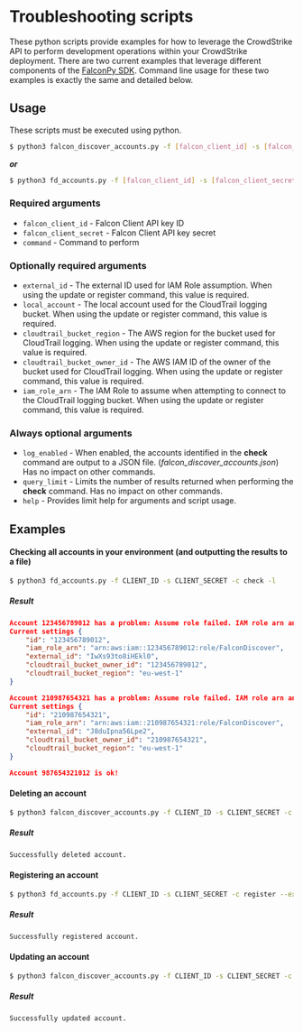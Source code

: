 # Troubleshooting scripts
These python scripts provide examples for how to leverage the CrowdStrike API to perform development operations within your CrowdStrike deployment. There are two current examples that leverage different components of the [FalconPy SDK](https://github.com/CrowdStrike/falconpy). Command line usage for these two examples is exactly the same and detailed below.

## Usage
These scripts must be executed using python.
```bash
$ python3 falcon_discover_accounts.py -f [falcon_client_id] -s [falcon_client_secret] -c [command] --external_id {external_id} -a {local_account} -r {cloudtrail_bucket_region} -o {cloudtrail_bucket_owner_id} -i {iam_role_arn} -q 100 -l
```
__*or*__
```bash
$ python3 fd_accounts.py -f [falcon_client_id] -s [falcon_client_secret] -c [command] --external_id {external_id} -a {local_account} -r {cloudtrail_bucket_region} -o {cloudtrail_bucket_owner_id} -i {iam_role_arn} -q 100 -l
```

### Required arguments
+ `falcon_client_id` - Falcon Client API key ID
+ `falcon_client_secret` - Falcon Client API key secret
+ `command` - Command to perform

### Optionally required arguments
+ `external_id` - The external ID used for IAM Role assumption. When using the update or register command, this value is required.
+ `local_account` - The local account used for the CloudTrail logging bucket. When using the update or register command, this value is required.
+ `cloudtrail_bucket_region` - The AWS region for the bucket used for CloudTrail logging. When using the update or register command, this value is required.
+ `cloudtrail_bucket_owner_id` - The AWS IAM ID of the owner of the bucket used for CloudTrail logging. When using the update or register command, this value is required.
+ `iam_role_arn` - The IAM Role to assume when attempting to connect to the CloudTrail logging bucket. When using the update or register command, this value is required.

### Always optional arguments
+ `log_enabled` - When enabled, the accounts identified in the __check__ command are output to a JSON file. (_falcon_discover_accounts.json_) Has no impact on other commands.
+ `query_limit` - Limits the number of results returned when performing the __check__ command. Has no impact on other commands.
+ `help` - Provides limit help for arguments and script usage.

## Examples

#### Checking all accounts in your environment (and outputting the results to a file)
```bash
$ python3 fd_accounts.py -f CLIENT_ID -s CLIENT_SECRET -c check -l
```
##### Result
```json
Account 123456789012 has a problem: Assume role failed. IAM role arn and/or external is invalid.
Current settings {
    "id": "123456789012",
    "iam_role_arn": "arn:aws:iam::123456789012:role/FalconDiscover",
    "external_id": "IwXs93to8iHEkl0",
    "cloudtrail_bucket_owner_id": "123456789012",
    "cloudtrail_bucket_region": "eu-west-1"
}

Account 210987654321 has a problem: Assume role failed. IAM role arn and/or external is invalid.
Current settings {
    "id": "210987654321",
    "iam_role_arn": "arn:aws:iam::210987654321:role/FalconDiscover",
    "external_id": "J8duIpna56Lpe2",
    "cloudtrail_bucket_owner_id": "210987654321",
    "cloudtrail_bucket_region": "eu-west-1"
}

Account 987654321012 is ok!
```

#### Deleting an account
```bash
$ python3 falcon_discover_accounts.py -f CLIENT_ID -s CLIENT_SECRET -c delete -a 123456789012
```

##### Result
```bash
Successfully deleted account.
```

#### Registering an account
```bash
$ python3 fd_accounts.py -f CLIENT_ID -s CLIENT_SECRET -c register --external_id IwXs93to8iHEkl0 -a 123456789012 -r eu-west-1 -o 123456789012 -i arn:aws:iam::123456789012:role/FalconDiscover
```

##### Result
```bash
Successfully registered account.
```

#### Updating an account
```bash
$ python3 falcon_discover_accounts.py -f CLIENT_ID -s CLIENT_SECRET -c update --external_id IwXs93to8iHEkl0 -a 123456789012 -r eu-west-1 -o 123456789012 -i arn:aws:iam::123456789012:role/FalconDiscover
```

##### Result
```bash
Successfully updated account.
```